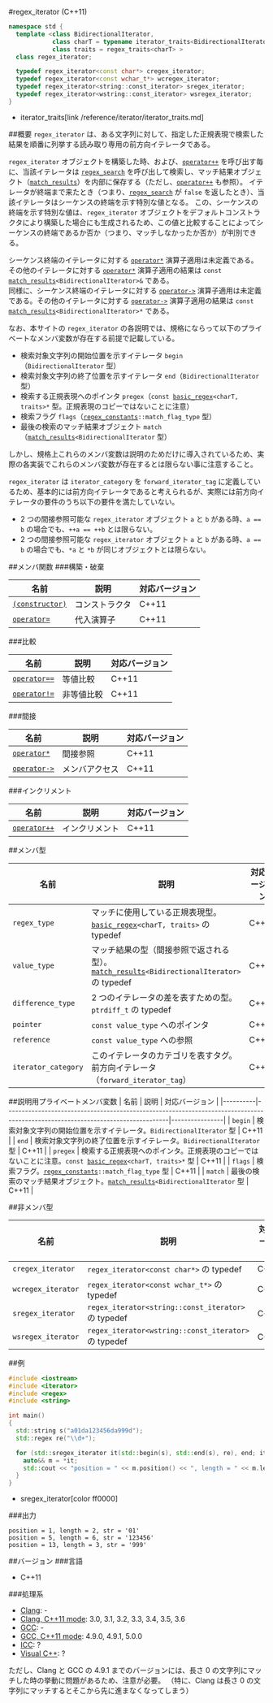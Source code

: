 #regex_iterator (C++11)
```cpp
namespace std {
  template <class BidirectionalIterator,
			class charT = typename iterator_traits<BidirectionalIterator>::value_type,
			class traits = regex_traits<charT> >
  class regex_iterator;

  typedef regex_iterator<const char*> cregex_iterator;
  typedef regex_iterator<const wchar_t*> wcregex_iterator;
  typedef regex_iterator<string::const_iterator> sregex_iterator;
  typedef regex_iterator<wstring::const_iterator> wsregex_iterator;
}
```
* iterator_traits[link /reference/iterator/iterator_traits.md]

##概要
`regex_iterator` は、ある文字列に対して、指定した正規表現で検索した結果を順番に列挙する読み取り専用の前方向イテレータである。

`regex_iterator` オブジェクトを構築した時、および、[`operator++`](regex_iterator/op_increment.md) を呼び出す毎に、当該イテレータは [`regex_search`](regex_search.md.nolink) を呼び出して検索し、マッチ結果オブジェクト（[`match_results`](match_results.md)）を内部に保存する（ただし、[`operator++`](regex_iterator/op_increment.md) も参照）。
イテレータが終端まで来たとき（つまり、[`regex_search`](regex_search.md.nolink) が `false` を返したとき）、当該イテレータはシーケンスの終端を示す特別な値となる。
この、シーケンスの終端を示す特別な値は、`regex_iterator` オブジェクトをデフォルトコンストラクタにより構築した場合にも生成されるため、この値と比較することによってシーケンスの終端であるか否か（つまり、マッチしなかったか否か）が判別できる。

シーケンス終端のイテレータに対する [`operator*`](regex_iterator/op_deref.md) 演算子適用は未定義である。その他のイテレータに対する [`operator*`](regex_iterator/op_deref.md) 演算子適用の結果は `const `[`match_results`](match_results.md)`<BidirectionalIterator>&` である。  
同様に、シーケンス終端のイテレータに対する [`operator->`](regex_iterator/op_arrow.md) 演算子適用は未定義である。その他のイテレータに対する [`operator->`](regex_iterator/op_arrow.md) 演算子適用の結果は `const `[`match_results`](match_results.md)`<BidirectionalIterator>*` である。

なお、本サイトの `regex_iterator` の各説明では、規格にならって以下のプライベートなメンバ変数が存在する前提で記載している。

- 検索対象文字列の開始位置を示すイテレータ `begin`（`BidirectionalIterator` 型）
- 検索対象文字列の終了位置を示すイテレータ `end`（`BidirectionalIterator` 型）
- 検索する正規表現へのポインタ `pregex`（`const `[`basic_regex`](basic_regex.md)`<charT, traits>*` 型。正規表現のコピーではないことに注意）
- 検索フラグ `flags`（[`regex_constants`](regex_constants.md.nolink)`::match_flag_type` 型）
- 最後の検索のマッチ結果オブジェクト `match`（[`match_results`](match_results.md)`<BidirectionalIterator` 型）

しかし、規格上これらのメンバ変数は説明のためだけに導入されているため、実際の各実装でこれらのメンバ変数が存在するとは限らない事に注意すること。

`regex_iterator` は `iterator_category` を `forward_iterator_tag` に定義しているため、基本的には前方向イテレータであると考えられるが、実際には前方向イテレータの要件のうち以下の要件を満たしていない。

- 2 つの間接参照可能な `regex_iterator` オブジェクト `a` と `b` がある時、`a == b` の場合でも、`++a == ++b` とは限らない。
- 2 つの間接参照可能な `regex_iterator` オブジェクト `a` と `b` がある時、`a == b` の場合でも、`*a` と `*b` が同じオブジェクトとは限らない。


##メンバ関数
###構築・破棄

| 名前                                                | 説明           | 対応バージョン |
|-----------------------------------------------------|----------------|----------------|
| [`(constructor)`](regex_iterator/op_constructor.md) | コンストラクタ | C++11          |
| [`operator=`](regex_iterator/op_assign.md)          | 代入演算子     | C++11          |

###比較

| 名前                                          | 説明       | 対応バージョン |
|-----------------------------------------------|------------|----------------|
|[`operator==`](regex_iterator/op_equal.md)     | 等値比較   | C++11          |
|[`operator!=`](regex_iterator/op_not_equal.md) | 非等値比較 | C++11          |

###間接

| 名前                                      | 説明           | 対応バージョン |
|-------------------------------------------|----------------|----------------|
|[`operator*`](regex_iterator/op_deref.md)  | 間接参照       | C++11          |
|[`operator->`](regex_iterator/op_arrow.md) | メンバアクセス | C++11          |

###インクリメント

| 名前                                          | 説明           | 対応バージョン |
|-----------------------------------------------|----------------|----------------|
|[`operator++`](regex_iterator/op_increment.md) | インクリメント | C++11          |

##メンバ型

| 名前                | 説明                                                                                                            | 対応バージョン |
|---------------------|-----------------------------------------------------------------------------------------------------------------|----------------|
| `regex_type`        | マッチに使用している正規表現型。[`basic_regex`](basic_regex.md)`<charT, traits>` の typedef                     | C++11          |
| `value_type`        | マッチ結果の型（間接参照で返される型）。[`match_results`](match_results.md)`<BidirectionalIterator>` の typedef | C++11          |
| `difference_type`   | 2 つのイテレータの差を表すための型。`ptrdiff_t` の typedef                                                      | C++11          |
| `pointer`           | `const value_type` へのポインタ                                                                                 | C++11          |
| `reference`         | `const value_type` への参照                                                                                     | C++11          |
| `iterator_category` | このイテレータのカテゴリを表すタグ。前方向イテレータ（`forward_iterator_tag`）                                  | C++11          |

##説明用プライベートメンバ変数
| 名前     | 説明                                                                                                                           | 対応バージョン |
|----------|--------------------------------------------------------------------------------------------------------------------------------|----------------|
| `begin`  | 検索対象文字列の開始位置を示すイテレータ。`BidirectionalIterator` 型                                                           | C++11          |
| `end`    | 検索対象文字列の終了位置を示すイテレータ。`BidirectionalIterator` 型                                                           | C++11          |
| `pregex` | 検索する正規表現へのポインタ。正規表現のコピーではないことに注意。`const `[`basic_regex`](basic_regex.md)`<charT, traits>*` 型 | C++11          |
| `flags`  | 検索フラグ。[`regex_constants`](regex_constants.md.nolink)`::match_flag_type` 型                                                      | C++11          |
| `match`  | 最後の検索のマッチ結果オブジェクト。[`match_results`](match_results.md)`<BidirectionalIterator` 型                             | C++11          |

##非メンバ型

| 名前               | 説明                                                 | 対応バージョン |
|--------------------|------------------------------------------------------|----------------|
| `cregex_iterator`  | `regex_iterator<const char*>` の typedef             | C++11          |
| `wcregex_iterator` | `regex_iterator<const wchar_t*>` の typedef          | C++11          |
| `sregex_iterator`  | `regex_iterator<string::const_iterator>` の typedef  | C++11          |
| `wsregex_iterator` | `regex_iterator<wstring::const_iterator>` の typedef | C++11          |


##例
```cpp
#include <iostream>
#include <iterator>
#include <regex>
#include <string>

int main()
{
  std::string s("a01da123456da999d");
  std::regex re("\\d+");

  for (std::sregex_iterator it(std::begin(s), std::end(s), re), end; it != end; ++it) {
    auto&& m = *it;
    std::cout << "position = " << m.position() << ", length = " << m.length() << ", str = '" << m.str() << '\'' << std::endl;
  }
}
```
* sregex_iterator[color ff0000]

###出力
```
position = 1, length = 2, str = '01'
position = 5, length = 6, str = '123456'
position = 13, length = 3, str = '999'
```

##バージョン
###言語
- C++11

###処理系
- [Clang](/implementation.md#clang): -
- [Clang, C++11 mode](/implementation.md#clang): 3.0, 3.1, 3.2, 3.3, 3.4, 3.5, 3.6
- [GCC](/implementation.md#gcc): -
- [GCC, C++11 mode](/implementation.md#gcc): 4.9.0, 4.9.1, 5.0.0
- [ICC](/implementation.md#icc): ?
- [Visual C++](/implementation.md#visual_cpp): ?

ただし、Clang と GCC の 4.9.1 までのバージョンには、長さ 0 の文字列にマッチした時の挙動に問題があるため、注意が必要。
（特に、Clang は長さ 0 の文字列にマッチするとそこから先に進まなくなってしまう）
